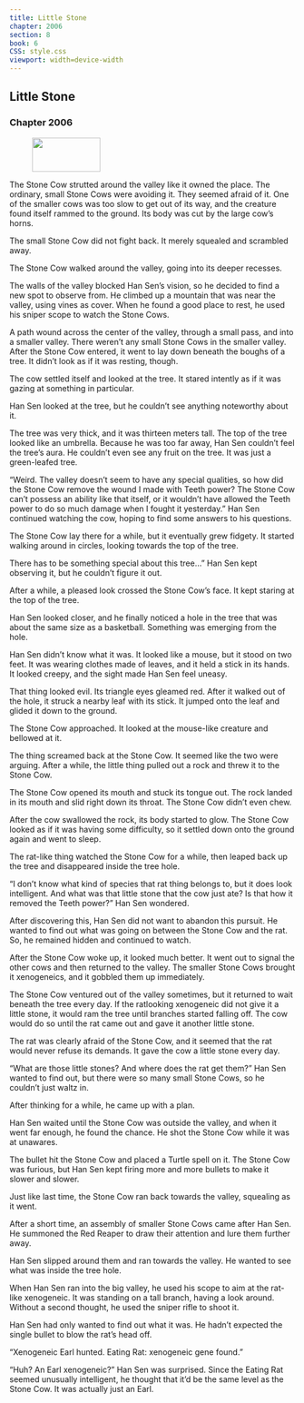 ```yaml
---
title: Little Stone
chapter: 2006
section: 8
book: 6
CSS: style.css
viewport: width=device-width
---
```


## Little Stone

### Chapter 2006

<figure>
	<img src="../Images/gem.gif" alt="" id="gem" width="120" height="60" />
</figure>

The Stone Cow strutted around the valley like it owned the place. The ordinary, small Stone Cows were avoiding it. They seemed afraid of it. One of the smaller cows was too slow to get out of its way, and the creature found itself rammed to the ground. Its body was cut by the large cow’s horns.

The small Stone Cow did not fight back. It merely squealed and scrambled away.

The Stone Cow walked around the valley, going into its deeper recesses.

The walls of the valley blocked Han Sen’s vision, so he decided to find a new spot to observe from. He climbed up a mountain that was near the valley, using vines as cover. When he found a good place to rest, he used his sniper scope to watch the Stone Cows.

A path wound across the center of the valley, through a small pass, and into a smaller valley. There weren’t any small Stone Cows in the smaller valley. After the Stone Cow entered, it went to lay down beneath the boughs of a tree. It didn’t look as if it was resting, though.

The cow settled itself and looked at the tree. It stared intently as if it was gazing at something in particular.

Han Sen looked at the tree, but he couldn’t see anything noteworthy about it.

The tree was very thick, and it was thirteen meters tall. The top of the tree looked like an umbrella. Because he was too far away, Han Sen couldn’t feel the tree’s aura. He couldn’t even see any fruit on the tree. It was just a green-leafed tree.

“Weird. The valley doesn’t seem to have any special qualities, so how did the Stone Cow remove the wound I made with Teeth power? The Stone Cow can’t possess an ability like that itself, or it wouldn’t have allowed the Teeth power to do so much damage when I fought it yesterday.” Han Sen continued watching the cow, hoping to find some answers to his questions.

The Stone Cow lay there for a while, but it eventually grew fidgety. It started walking around in circles, looking towards the top of the tree.

There has to be something special about this tree…” Han Sen kept observing it, but he couldn’t figure it out.

After a while, a pleased look crossed the Stone Cow’s face. It kept staring at the top of the tree.

Han Sen looked closer, and he finally noticed a hole in the tree that was about the same size as a basketball. Something was emerging from the hole.

Han Sen didn’t know what it was. It looked like a mouse, but it stood on two feet. It was wearing clothes made of leaves, and it held a stick in its hands. It looked creepy, and the sight made Han Sen feel uneasy.

That thing looked evil. Its triangle eyes gleamed red. After it walked out of the hole, it struck a nearby leaf with its stick. It jumped onto the leaf and glided it down to the ground.

The Stone Cow approached. It looked at the mouse-like creature and bellowed at it.

The thing screamed back at the Stone Cow. It seemed like the two were arguing. After a while, the little thing pulled out a rock and threw it to the Stone Cow.

The Stone Cow opened its mouth and stuck its tongue out. The rock landed in its mouth and slid right down its throat. The Stone Cow didn’t even chew.

After the cow swallowed the rock, its body started to glow. The Stone Cow looked as if it was having some difficulty, so it settled down onto the ground again and went to sleep.

The rat-like thing watched the Stone Cow for a while, then leaped back up the tree and disappeared inside the tree hole.

“I don’t know what kind of species that rat thing belongs to, but it does look intelligent. And what was that little stone that the cow just ate? Is that how it removed the Teeth power?” Han Sen wondered.

After discovering this, Han Sen did not want to abandon this pursuit. He wanted to find out what was going on between the Stone Cow and the rat. So, he remained hidden and continued to watch.

After the Stone Cow woke up, it looked much better. It went out to signal the other cows and then returned to the valley. The smaller Stone Cows brought it xenogeneics, and it gobbled them up immediately.

The Stone Cow ventured out of the valley sometimes, but it returned to wait beneath the tree every day. If the ratlooking xenogeneic did not give it a little stone, it would ram the tree until branches started falling off. The cow would do so until the rat came out and gave it another little stone.

The rat was clearly afraid of the Stone Cow, and it seemed that the rat would never refuse its demands. It gave the cow a little stone every day.

“What are those little stones? And where does the rat get them?” Han Sen wanted to find out, but there were so many small Stone Cows, so he couldn’t just waltz in.

After thinking for a while, he came up with a plan.

Han Sen waited until the Stone Cow was outside the valley, and when it went far enough, he found the chance. He shot the Stone Cow while it was at unawares.

The bullet hit the Stone Cow and placed a Turtle spell on it. The Stone Cow was furious, but Han Sen kept firing more and more bullets to make it slower and slower.

Just like last time, the Stone Cow ran back towards the valley, squealing as it went.

After a short time, an assembly of smaller Stone Cows came after Han Sen. He summoned the Red Reaper to draw their attention and lure them further away.

Han Sen slipped around them and ran towards the valley. He wanted to see what was inside the tree hole.

When Han Sen ran into the big valley, he used his scope to aim at the rat-like xenogeneic. It was standing on a tall branch, having a look around. Without a second thought, he used the sniper rifle to shoot it.

Han Sen had only wanted to find out what it was. He hadn’t expected the single bullet to blow the rat’s head off.

“Xenogeneic Earl hunted. Eating Rat: xenogeneic gene found.”

“Huh? An Earl xenogeneic?” Han Sen was surprised. Since the Eating Rat seemed unusually intelligent, he thought that it’d be the same level as the Stone Cow. It was actually just an Earl.